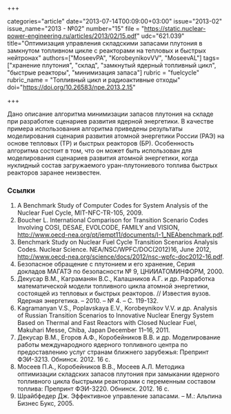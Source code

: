 +++

categories="article"
date="2013-07-14T00:09:00+03:00"
issue="2013-02"
issue_name="2013 - №02"
number="15"
file = "https://static.nuclear-power-engineering.ru/articles/2013/02/15.pdf"
udc="621.039"
title="Оптимизация управления складскими запасами плутония в замкнутом топливном цикле с реакторами на тепловых и быстрых нейтронах"
authors=["MoseevPA", "KorobeynikovVV", "MoseevAL"]
tags=["хранение плутония", "склад", "замкнутый ядерный топливный цикл", "быстрые реакторы", "минимизация запаса"]
rubric = "fuelcycle"
rubric_name = "Топливный цикл и радиоактивные отходы"
doi="https://doi.org/10.26583/npe.2013.2.15"

+++

Дано описание алгоритма минимизации запасов плутония на складе при разработке сценариев развития ядерной энергетики. В качестве примера использования алгоритма приведены результаты моделирования сценария развития атомной энергетики России (РАЭ) на основе тепловых (ТР) и быстрых реакторов (БР). Особенность алгоритма состоит в том, что он может быть использован для моделирования сценариев развития атомной энергетики, когда нуклидный состав загружаемого уран-плутониевого топлива быстрых реакторов заранее неизвестен.

### Ссылки

1. A Benchmark Study of Computer Codes for System Analysis of the Nuclear Fuel Cycle, MIT-NFC-TR-105, 2009.
2. Boucher L. International Comparison for Transition Scenario Codes Involving COSI, DESAE, EVOLCODE, FAMILY and VISION, http://www.oecd-nea.org/pt/iempt11/documents/I-1_NEAbenchmark.pdf.
3. Benchmark Study on Nuclear Fuel Cycle Transition Scenarios Analysis Codes. Nuclear Science. NEA/NSC/WPFC/DOC(2012)16, June 2012, http://www.oecd-nea.org/science/docs/2012/nsc-wpfc-doc2012-16.pdf.
4. Безопасное обращение с плутонием и его хранение, Серия докладов МАГАТЭ по безопасности № 9, ЦНИИАТОМИНФОРМ, 2000.
5. Декусар В.М., Каграманян В.С., Калашников А.Г. и др. Разработка математической модели топливного цикла атомной энергетики, состоящей из тепловых и быстрых реакторов. // Известия вузов. Ядерная энергетика. – 2010. – № 4. – С. 119-132.
6. Kagramanyan V.S., Poplavskaya E.V., Korobeynikov V.V. и др. Analysis of Russian Transition Scenarios to Innovative Nuclear Energy System Based on Thermal and Fast Reactors with Closed Nuclear Fuel, Makuhari Messe, Chiba, Japan December 11–16, 2011.
7. Декусар В.М., Егоров А.Ф., Коробейников В.В. и др. Моделирование работы международного ядерного топливного центра по предоставлению услуг странам ближнего зарубежья: Препринт ФЭИ-3213. Обнинск. 2012. 16 с.
8. Мосеев П.А., Коробейников В.В., Мосеев А.Л. Методика оптимизации складских запасов плутония при замыкании ядерного топливного цикла быстрыми реакторами с переменным составом топлива: Препринт ФЭИ-3220. Обнинск. 2012. 16 с.
9. Шрайбфедер Дж. Эффективное управление запасами. – М.: Альпина Бизнес Букс, 2005.